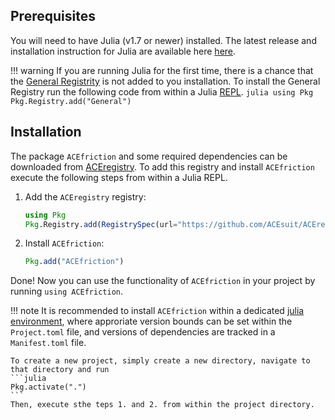 ## Prerequisites

You will need to have Julia (v1.7 or newer) installed. The latest release and installation instruction for Julia are available here [here](https://julialang.org).

!!! warning 
    If you are running Julia for the first time, there is a chance that the [General Registrity](https://github.com/JuliaRegistries/General) is not added to you installation. To install the General Registry run the following code from within a Julia [REPL](https://docs.julialang.org/en/v1/stdlib/REPL/).
    ```julia
    using Pkg
    Pkg.Registry.add("General")  
    ```

## Installation

The package `ACEfriction` and some required dependencies can be downloaded from [ACEregistry](https://github.com/ACEsuit/ACEregistry). To add this registry and install `ACEfriction` execute the following steps from within a Julia REPL. 

1. Add the `ACEregistry` registry:
   ```julia
   using Pkg
   Pkg.Registry.add(RegistrySpec(url="https://github.com/ACEsuit/ACEregistry"))
   ```

2. Install `ACEfriction`:

    ```julia
   Pkg.add("ACEfriction")
   ```

Done! Now you can use the functionality of `ACEfriction` in your project by running `using ACEfriction`.

!!! note
    It is recommended to install `ACEfriction` within a dedicated [julia environment](https://pkgdocs.julialang.org/v1/environments/#Creating-your-own-environments), where approriate version bounds can be set within the `Project.toml` file, and versions of dependencies are tracked in a `Manifest.toml` file. 
    
    To create a new project, simply create a new directory, navigate to that directory and run
    ```julia
    Pkg.activate(".")
    ```
    Then, execute sthe teps 1. and 2. from within the project directory. 

